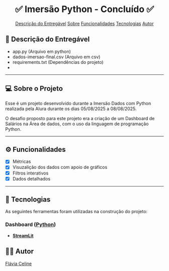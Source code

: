 <h1 align="center">
  ✅ Imersão Python - Concluído ✅
</h1>

<p align="center">
<a href="#-Descrição-do-entregável">Descrição do Entregável</a>
<a href="#-sobre-o-projeto">Sobre</a>
<a href="#-funcionalidade">Funcionalidades</a>
<a href="#-tecnologias">Tecnologias</a>
<a href="#-autor">Autor<a/>
</p>

## 📃 Descrição do Entregável

- app.py (Arquivo em python)
- dados-imersao-final.csv (Arquivo em csv)
- requirements.txt (Dependências do projeto)
- 
---

## 💻 Sobre o Projeto

Esse é um projeto desenvolvido durante a Imersão Dados com Python realizada pela Alura durante os dias 05/08/2025 a 08/08/2025.

O desafio proposto para este projeto era a criação de um Dashboard de Salários na Área de dados, com o uso da linguagem de programação Python.

---

## ⚙️ Funcionalidades

- [x] Métricas
- [x] Visuzalição dos dados com apoio de gráficos
- [x] Filtros interativos
- [x] Dados detalhados

---

## 🎲 Tecnologias

As seguintes ferramentas foram utilizadas na construção do projeto:

### **Dashboard**  ([Python](https://www.python.org/)) 

-  **[StreamLit](https://streamlit.io/)**

## 👩‍💻 Autor

<a href="https://www.linkedin.com/in/fl%C3%A1via-celine/">
Flávia Celine<a/>



